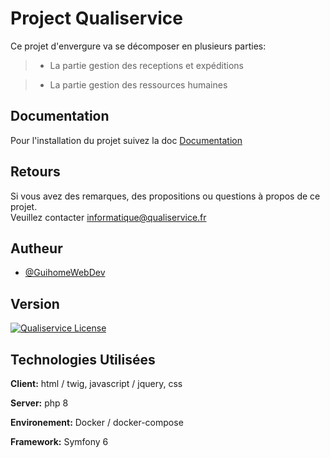 
# Project Qualiservice

Ce projet d'envergure va se décomposer en plusieurs parties:
>- La partie gestion des receptions et expéditions

>- La partie gestion des ressources humaines


## Documentation

Pour l'installation du projet suivez la doc [Documentation](app/doc/README.MD)



    
## Retours

Si vous avez des remarques, des propositions ou questions à propos de ce projet.  
Veuillez contacter informatique@qualiservice.fr




## Autheur
- [@GuihomeWebDev](https://github.com/GuihomeWebDev)



## Version



[![Qualiservice License](https://img.shields.io/badge/Qualiservice-Version%200.0.1-brightgreen)](https://choosealicense.com/licenses/Qualiservice/)





## Technologies Utilisées

**Client:** html / twig,  javascript / jquery, css

**Server:** php 8                                                                                                                      

**Environement:** Docker / docker-compose            

**Framework:** Symfony 6

